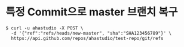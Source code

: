 # 특정 Commit으로 master 브랜치 복구

```
$ curl -u ahastudio -X POST \
  -d '{"ref":"refs/heads/new-master", "sha":"SHA123456789"}' \
  https://api.github.com/repos/ahastudio/test-repo/git/refs
```
